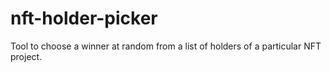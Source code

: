 # nft-holder-picker
Tool to choose a winner at random from a list of holders of a particular NFT project.
